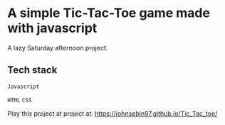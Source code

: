 # A simple Tic-Tac-Toe game made with javascript

A lazy Saturday afternoon project.

## Tech stack
`Javascript`

`HTML` 
`CSS`

Play this project at project at: https://johnsebin97.github.io/Tic_Tac_toe/
